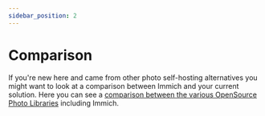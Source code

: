 ```yaml
---
sidebar_position: 2
---
```


# Comparison

If you're new here and came from other photo self-hosting alternatives you might want to look at a comparison between Immich and your current solution.
Here you can see a [comparison between the various OpenSource Photo Libraries](https://meichthys.github.io/foss_photo_libraries/) including Immich.
